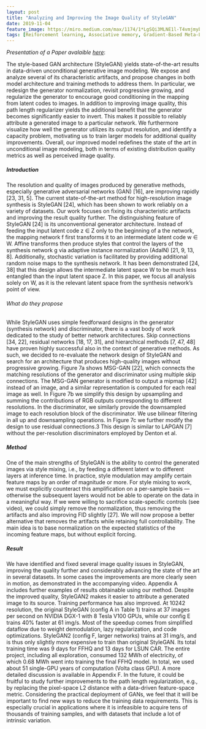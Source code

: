 ```yaml
---
layout: post
title: "Analyzing and Improving the Image Quality of StyleGAN"
date: 2019-11-04
feature_image: https://miro.medium.com/max/1174/1*LgSQi3MLNE1l-T4vmjmybg.png
tags: [Reiforcement learning, Associative memory, Gradient-Based Meta-Learning]
---
```


*Presentation of a Paper avalaible [here](https://arxiv.org/pdf/1912.04958.pdf)*\:

The style-based GAN architecture (StyleGAN) yields
state-of-the-art results in data-driven unconditional generative image modeling. We expose and analyze several of
its characteristic artifacts, and propose changes in both
model architecture and training methods to address them.
In particular, we redesign the generator normalization, revisit progressive growing, and regularize the generator to
encourage good conditioning in the mapping from latent
codes to images. In addition to improving image quality,
this path length regularizer yields the additional benefit that
the generator becomes significantly easier to invert. This
makes it possible to reliably attribute a generated image to
a particular network. We furthermore visualize how well
the generator utilizes its output resolution, and identify a
capacity problem, motivating us to train larger models for
additional quality improvements. Overall, our improved
model redefines the state of the art in unconditional image
modeling, both in terms of existing distribution quality metrics as well as perceived image quality.
<!--more-->

##### Introduction
The resolution and quality of images produced by generative methods, especially generative adversarial networks
(GAN) [16], are improving rapidly [23, 31, 5]. The current
state-of-the-art method for high-resolution image synthesis
is StyleGAN [24], which has been shown to work reliably
on a variety of datasets. Our work focuses on fixing its characteristic artifacts and improving the result quality further.
The distinguishing feature of StyleGAN [24] is its unconventional generator architecture. Instead of feeding the
input latent code z ∈ Z only to the beginning of a the network, the mapping network f first transforms it to an intermediate latent code w ∈ W. Affine transforms then produce styles that control the layers of the synthesis network g
via adaptive instance normalization (AdaIN) [21, 9, 13, 8].
Additionally, stochastic variation is facilitated by providing
additional random noise maps to the synthesis network. It
has been demonstrated [24, 38] that this design allows the
intermediate latent space W to be much less entangled than
the input latent space Z. In this paper, we focus all analysis solely on W, as it is the relevant latent space from the
synthesis network’s point of view.
###### What do they propose

While StyleGAN uses simple feedforward designs in the
generator (synthesis network) and discriminator, there is a
vast body of work dedicated to the study of better network
architectures. Skip connections [34, 22], residual networks
[18, 17, 31], and hierarchical methods [7, 47, 48] have
proven highly successful also in the context of generative
methods. As such, we decided to re-evaluate the network
design of StyleGAN and search for an architecture that produces high-quality images without progressive growing.
Figure 7a shows MSG-GAN [22], which connects the
matching resolutions of the generator and discriminator using multiple skip connections. The MSG-GAN generator
is modified to output a mipmap [42] instead of an image,
and a similar representation is computed for each real image as well. In Figure 7b we simplify this design by upsampling and summing the contributions of RGB outputs
corresponding to different resolutions. In the discriminator,
we similarly provide the downsampled image to each resolution block of the discriminator. We use bilinear filtering in
all up and downsampling operations. In Figure 7c we further modify the design to use residual connections.3 This
design is similar to LAPGAN [7] without the per-resolution
discriminators employed by Denton et al.

##### Method

One of the main strengths of StyleGAN is the ability to
control the generated images via style mixing, i.e., by feeding a different latent w to different layers at inference time.
In practice, style modulation may amplify certain feature
maps by an order of magnitude or more. For style mixing to
work, we must explicitly counteract this amplification on a
per-sample basis — otherwise the subsequent layers would
not be able to operate on the data in a meaningful way.
If we were willing to sacrifice scale-specific controls (see
video), we could simply remove the normalization, thus removing the artifacts and also improving FID slightly [27].
We will now propose a better alternative that removes the
artifacts while retaining full controllability. The main idea
is to base normalization on the expected statistics of the incoming feature maps, but without explicit forcing.


##### Result
We have identified and fixed several image quality issues in StyleGAN, improving the quality further and considerably advancing the state of the art in several datasets.
In some cases the improvements are more clearly seen in
motion, as demonstrated in the accompanying video. Appendix A includes further examples of results obtainable using our method. Despite the improved quality, StyleGAN2
makes it easier to attribute a generated image to its source.
Training performance has also improved. At 10242
resolution, the original StyleGAN (config A in Table 1)
trains at 37 images per second on NVIDIA DGX-1 with
8 Tesla V100 GPUs, while our config E trains 40% faster
at 61 img/s. Most of the speedup comes from simplified
dataflow due to weight demodulation, lazy regularization,
and code optimizations. StyleGAN2 (config F, larger networks) trains at 31 img/s, and is thus only slightly more
expensive to train than original StyleGAN. Its total training
time was 9 days for FFHQ and 13 days for LSUN CAR.
The entire project, including all exploration, consumed
132 MWh of electricity, of which 0.68 MWh went into
training the final FFHQ model. In total, we used about
51 single-GPU years of computation (Volta class GPU). A
more detailed discussion is available in Appendix F.
In the future, it could be fruitful to study further improvements to the path length regularization, e.g., by replacing
the pixel-space L2 distance with a data-driven feature-space
metric. Considering the practical deployment of GANs, we
feel that it will be important to find new ways to reduce the
training data requirements. This is especially crucial in applications where it is infeasible to acquire tens of thousands
of training samples, and with datasets that include a lot of
intrinsic variation.